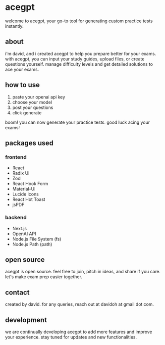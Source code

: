 # acegpt

welcome to acegpt, your go-to tool for generating custom practice tests instantly.

## about

i'm david, and i created acegpt to help you prepare better for your exams. with acegpt, you can input your study guides, upload files, or create questions yourself. manage difficulty levels and get detailed solutions to ace your exams.

## how to use

1. paste your openai api key
2. choose your model
3. post your questions
4. click generate

boom! you can now generate your practice tests. good luck acing your exams!

## packages used

### frontend

- React
- Radix UI
- Zod
- React Hook Form
- Material-UI
- Lucide Icons
- React Hot Toast
- jsPDF

### backend

- Next.js
- OpenAI API
- Node.js File System (fs)
- Node.js Path (path)

## open source

acegpt is open source. feel free to join, pitch in ideas, and share if you care. let's make exam prep easier together.

## contact

created by david. for any queries, reach out at davidoh at gmail dot com.

## development

we are continually developing acegpt to add more features and improve your experience. stay tuned for updates and new functionalities.
